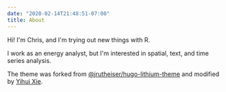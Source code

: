 ```yaml
---
date: "2020-02-14T21:48:51-07:00"
title: About
---
```



Hi! I'm Chris, and I'm trying out new things with R.

I work as an energy analyst, but I'm interested in spatial, text, and time series analysis. 





The theme was forked from [@jrutheiser/hugo-lithium-theme](https://github.com/jrutheiser/hugo-lithium-theme) and modified by [Yihui Xie](https://github.com/yihui/hugo-lithium).
